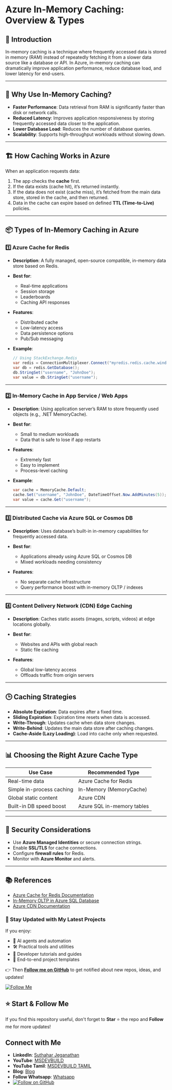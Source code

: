 # Azure In-Memory Caching: Overview & Types

## 📌 Introduction

In-memory caching is a technique where frequently accessed data is stored in memory (RAM) instead of repeatedly fetching it from a slower data source like a database or API.
In Azure, in-memory caching can dramatically improve application performance, reduce database load, and lower latency for end-users.

---

## 🚀 Why Use In-Memory Caching?

* **Faster Performance**: Data retrieval from RAM is significantly faster than disk or network calls.
* **Reduced Latency**: Improves application responsiveness by storing frequently accessed data closer to the application.
* **Lower Database Load**: Reduces the number of database queries.
* **Scalability**: Supports high-throughput workloads without slowing down.

---

## 🏗 How Caching Works in Azure

When an application requests data:

1. The app checks the **cache** first.
2. If the data exists (cache hit), it’s returned instantly.
3. If the data does not exist (cache miss), it’s fetched from the main data store, stored in the cache, and then returned.
4. Data in the cache can expire based on defined **TTL (Time-to-Live)** policies.

---

## 📦 Types of In-Memory Caching in Azure

### 1️⃣ **Azure Cache for Redis**

* **Description**: A fully managed, open-source compatible, in-memory data store based on Redis.
* **Best for**:

  * Real-time applications
  * Session storage
  * Leaderboards
  * Caching API responses
* **Features**:

  * Distributed cache
  * Low-latency access
  * Data persistence options
  * Pub/Sub messaging
* **Example**:

  ```csharp
  // Using StackExchange.Redis
  var redis = ConnectionMultiplexer.Connect("myredis.redis.cache.windows.net,password=...");
  var db = redis.GetDatabase();
  db.StringSet("username", "JohnDoe");
  var value = db.StringGet("username");
  ```

---

### 2️⃣ **In-Memory Cache in App Service / Web Apps**

* **Description**: Using application server’s RAM to store frequently used objects (e.g., .NET MemoryCache).
* **Best for**:

  * Small to medium workloads
  * Data that is safe to lose if app restarts
* **Features**:

  * Extremely fast
  * Easy to implement
  * Process-level caching
* **Example**:

  ```csharp
  var cache = MemoryCache.Default;
  cache.Set("username", "JohnDoe", DateTimeOffset.Now.AddMinutes(5));
  var value = cache.Get("username");
  ```

---

### 3️⃣ **Distributed Cache via Azure SQL or Cosmos DB**

* **Description**: Uses database’s built-in in-memory capabilities for frequently accessed data.
* **Best for**:

  * Applications already using Azure SQL or Cosmos DB
  * Mixed workloads needing consistency
* **Features**:

  * No separate cache infrastructure
  * Query performance boost with in-memory OLTP / indexes

---

### 4️⃣ **Content Delivery Network (CDN) Edge Caching**

* **Description**: Caches static assets (images, scripts, videos) at edge locations globally.
* **Best for**:

  * Websites and APIs with global reach
  * Static file caching
* **Features**:

  * Global low-latency access
  * Offloads traffic from origin servers

---

## 🕒 Caching Strategies

* **Absolute Expiration**: Data expires after a fixed time.
* **Sliding Expiration**: Expiration time resets when data is accessed.
* **Write-Through**: Updates cache when data store changes.
* **Write-Behind**: Updates the main data store after caching changes.
* **Cache-Aside (Lazy Loading)**: Load into cache only when requested.

---

## 📊 Choosing the Right Azure Cache Type

| Use Case                  | Recommended Type           |
| ------------------------- | -------------------------- |
| Real-time data            | Azure Cache for Redis      |
| Simple in-process caching | In-Memory (MemoryCache)    |
| Global static content     | Azure CDN                  |
| Built-in DB speed boost   | Azure SQL in-memory tables |

---

## 🔐 Security Considerations

* Use **Azure Managed Identities** or secure connection strings.
* Enable **SSL/TLS** for cache connections.
* Configure **firewall rules** for Redis.
* Monitor with **Azure Monitor** and alerts.

---

## 📚 References

* [Azure Cache for Redis Documentation](https://learn.microsoft.com/azure/azure-cache-for-redis/)
* [In-Memory OLTP in Azure SQL Database](https://learn.microsoft.com/azure/azure-sql/in-memory-oltp-overview)
* [Azure CDN Documentation](https://learn.microsoft.com/azure/cdn/cdn-overview)

### 🔔 Stay Updated with My Latest Projects

If you enjoy:
- 🧠 AI agents and automation
- 🛠️ Practical tools and utilities
- 📘 Developer tutorials and guides
- 🚀 End-to-end project templates

👉 Then **[Follow me on GitHub](https://github.com/jssuthahar)** to get notified about new repos, ideas, and updates!

[![Follow Me](https://img.shields.io/github/followers/jssuthahar?label=Follow&style=social)](https://github.com/jssuthahar)

## ⭐ Start & Follow Me
If you find this repository useful, don't forget to **Star** ⭐ the repo and **Follow** me for more updates!

 ## Connect with Me
- **LinkedIn**: [Suthahar Jeganathan](https://www.linkedin.com/in/jssuthahar/)
- **YouTube**: [MSDEVBUILD](https://www.youtube.com/@MSDEVBUILD)
- **YouTube Tamil**: [MSDEVBUILD TAMIL](https://www.youtube.com/@MSDEVBUILDTamil)
- **Blog**: [Blog](https://www.msdevbuild.com/)
- **Follow Whatsapp**: [Whatsapp](https://www.whatsapp.com/channel/0029Va5j2rHEFeXcTlUhQB0J)
- [![Follow on GitHub](https://img.shields.io/github/followers/jssuthahar?label=Follow&style=social)](https://github.com/jssuthahar)


